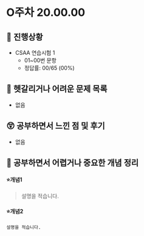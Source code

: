 # O주차 20.00.00

## 🐾 진행상황
- CSAA 연습시험 1
    - 01~00번 문항
    - 정답률: 00/65 (00%)

## 🔮 헷갈리거나 어려운 문제 목록
- 없음

## 😲 공부하면서 느낀 점 및 후기
- 없음

## 👻 공부하면서 어렵거나 중요한 개념 정리

#### ⭐개념1
> 설명을 적습니다. 

#### ⭐개념2
`설명을 적습니다. `